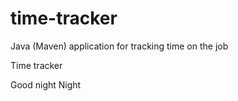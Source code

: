 # time-tracker
Java (Maven) application for tracking time on the job

Time tracker

Good night Night 
